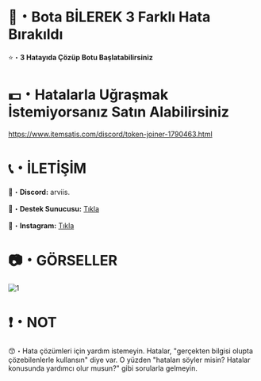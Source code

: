 # 🤖・Bota BİLEREK 3 Farklı Hata Bırakıldı
⭐・**3 Hatayıda Çözüp Botu Başlatabilirsiniz**
#
#

# 💵・Hatalarla Uğraşmak İstemiyorsanız Satın Alabilirsiniz
https://www.itemsatis.com/discord/token-joiner-1790463.html
# 
#

# 📞・İLETİŞİM
💙・**Discord:** arviis.

🔗・**Destek Sunucusu:** [Tıkla](https://discord.gg/aVBCqTU4PZ)

💜・**Instagram:** [Tıkla](https://www.instagram.com/al.kann0/)
#
#

# 📷・GÖRSELLER
![1](https://github.com/user-attachments/assets/f50d5a8b-dad9-40d7-8aa0-29209d0cc84c)

# ❗・NOT
😙・Hata çözümleri için yardım istemeyin. Hatalar, "gerçekten bilgisi olupta çözebilenlerle kullansın" diye var. O yüzden "hataları söyler misin? Hatalar konusunda yardımcı olur musun?" gibi sorularla gelmeyin.
